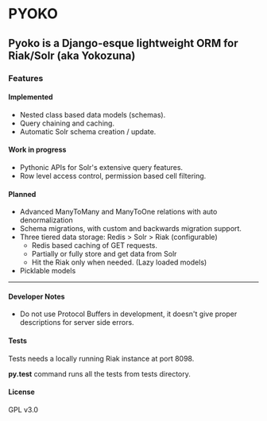# PYOKO #


## Pyoko is a Django-esque lightweight ORM for Riak/Solr (aka Yokozuna)  ##

### Features ###

#### Implemented ####
- Nested class based data models (schemas).
- Query chaining and caching.
- Automatic Solr schema creation / update.

#### Work in progress ####
- Pythonic APIs for Solr's extensive query features. 
- Row level access control, permission based cell filtering. 

#### Planned ####
- Advanced ManyToMany and ManyToOne relations with auto denormalization 
- Schema migrations, with custom and backwards migration support.
- Three tiered data storage: Redis > Solr > Riak (configurable)
    - Redis based caching of GET requests.
    - Partially or fully store and get data from Solr
    - Hit the Riak only when needed. (Lazy loaded models)
- Picklable models
---

#### Developer Notes ####

- Do not use Protocol Buffers in development, it doesn't give proper descriptions for server side errors.



#### Tests ####

Tests needs a locally running Riak instance at port 8098.

**py.test** command runs all the tests from tests directory.

#### License ####

GPL v3.0
